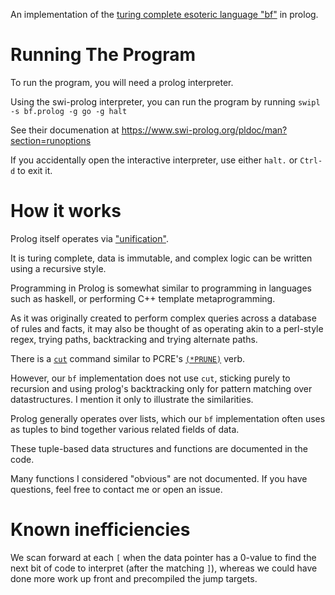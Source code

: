 
An implementation of the [turing complete esoteric language "bf"](https://en.wikipedia.org/wiki/Brainfuck) in prolog.

# Running The Program

To run the program, you will need a prolog interpreter.

Using the swi-prolog interpreter, you can run the program by running `swipl -s bf.prolog -g go -g halt`

See their documenation at https://www.swi-prolog.org/pldoc/man?section=runoptions

If you accidentally open the interactive interpreter, use either `halt.` or `Ctrl-d` to exit it.

# How it works

Prolog itself operates via ["unification"](https://en.wikipedia.org/wiki/Unification_\(computer_science\)).

It is turing complete, data is immutable, and complex logic can be written using a recursive style.

Programming in Prolog is somewhat similar to programming in languages such as haskell, or performing C++ template metaprogramming.

As it was originally created to perform complex queries across a database of rules and facts, it may also be thought of as operating akin to a perl-style regex, trying paths, backtracking and trying alternate paths.

There is a [`cut`](https://www.swi-prolog.org/pldoc/man?predicate=!/0) command similar to PCRE's [`(*PRUNE)`](https://www.rexegg.com/backtracking-control-verbs.html#prune) verb.

However, our `bf` implementation does not use `cut`, sticking purely to recursion and using prolog's backtracking only for pattern matching over datastructures. I mention it only to illustrate the similarities.

Prolog generally operates over lists, which our `bf` implementation often uses as tuples to bind together various related fields of data.

These tuple-based data structures and functions are documented in the code.

Many functions I considered "obvious" are not documented. If you have questions, feel free to contact me or open an issue.

# Known inefficiencies

We scan forward at each `[` when the data pointer has a 0-value to find the next bit of code to interpret (after the matching `]`), whereas we could have done more work up front and precompiled the jump targets.
